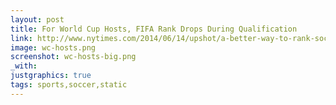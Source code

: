 ```yaml
---
layout: post
title: For World Cup Hosts, FIFA Rank Drops During Qualification
link: http://www.nytimes.com/2014/06/14/upshot/a-better-way-to-rank-soccer-teams-in-a-fairer-world-cup.html#13up-fifa-ratings-lines
image: wc-hosts.png
screenshot: wc-hosts-big.png
_with:
justgraphics: true
tags: sports,soccer,static
---
```

